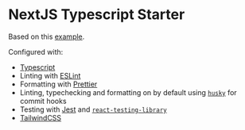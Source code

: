 # NextJS Typescript Starter

Based on this [example](https://github.com/vercel/next.js/tree/master/examples/with-typescript-eslint-jest).

Configured with:

- [Typescript](https://www.typescriptlang.org/)
- Linting with [ESLint](https://eslint.org/)
- Formatting with [Prettier](https://prettier.io/)
- Linting, typechecking and formatting on by default using [`husky`](https://github.com/typicode/husky) for commit hooks
- Testing with [Jest](https://jestjs.io/) and [`react-testing-library`](https://testing-library.com/docs/react-testing-library/intro)
- [TailwindCSS](https://tailwindcss.com)
